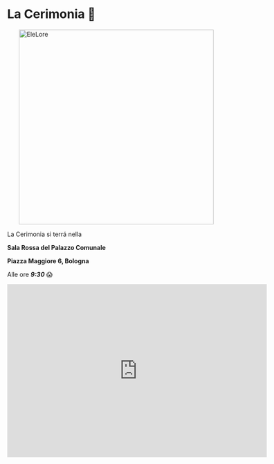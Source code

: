 # La Cerimonia :ring:

<img src="https://media.giphy.com/media/d0kt3ol2ntKfu/giphy.gif" alt="EleLore" style="display: block; margin:0 auto;" width="450"/>

La Cerimonia si terrá nella

**Sala Rossa del Palazzo Comunale**

**Piazza Maggiore 6, Bologna**

Alle ore *__9:30__* :scream:


  <iframe src="https://www.google.com/maps/embed?pb=!1m18!1m12!1m3!1d2846.0480918779976!2d11.34002031506833!3d44.49368137910147!2m3!1f0!2f0!3f0!3m2!1i1024!2i768!4f13.1!3m3!1m2!1s0x477fd4959b6b5b61%3A0x2059a5c0518cc24!2sPalazzo+d&#39;Accursio!5e0!3m2!1sen!2sde!4v1560188034998!5m2!1sen!2sde" width="600" height="400" frameborder="0" style="border:0" allowfullscreen></iframe>

